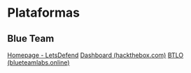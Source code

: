 # Plataformas
## Blue Team
[Homepage - LetsDefend](https://app.letsdefend.io/homepage)
[Dashboard (hackthebox.com)](https://academy.hackthebox.com/dashboard)
[BTLO (blueteamlabs.online)](https://blueteamlabs.online/home)
